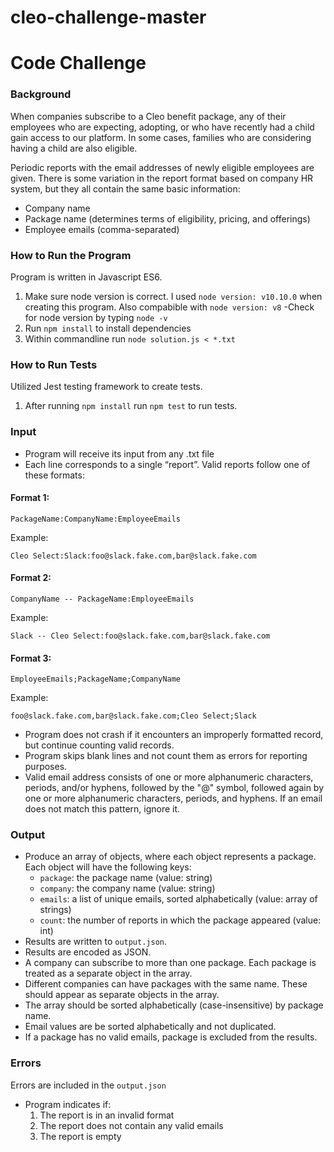 # cleo-challenge-master
# Code Challenge

### Background
When companies subscribe to a Cleo benefit package, any of their employees who are expecting, adopting, or who have recently had a child gain access to our platform. In some cases, families who are considering having a child are also eligible. 

Periodic reports with the email addresses of newly eligible employees are given. There is some variation in the report format based on company HR system, but they all contain the same basic information:
- Company name
- Package name (determines terms of eligibility, pricing, and offerings)
- Employee emails (comma-separated)

### How to Run the Program 
Program is written in Javascript ES6.
1) Make sure node version is correct. I used `node version: v10.10.0` when creating this program. Also compabible with `node version: v8`
  -Check for node version by typing `node -v` 
2) Run `npm install` to install dependencies 
3) Within commandline run `node solution.js < *.txt`

### How to Run Tests
Utilized Jest testing framework to create tests. 
1) After running `npm install` run `npm test` to run tests.

### Input
- Program will receive its input from any .txt file 
- Each line corresponds to a single “report”. Valid reports follow one of these formats:

#### Format 1:
```
PackageName:CompanyName:EmployeeEmails
```

Example:
```
Cleo Select:Slack:foo@slack.fake.com,bar@slack.fake.com
```

#### Format 2:
```
CompanyName -- PackageName:EmployeeEmails
```

Example:
```
Slack -- Cleo Select:foo@slack.fake.com,bar@slack.fake.com
```

#### Format 3:
```
EmployeeEmails;PackageName;CompanyName
```

Example:
```
foo@slack.fake.com,bar@slack.fake.com;Cleo Select;Slack
```

- Program does not crash if it encounters an improperly formatted record, but continue counting valid records.
- Program skips blank lines and not count them as errors for reporting purposes.
- Valid email address consists of one or more alphanumeric characters, periods, and/or hyphens, followed by the "@" symbol, followed again by one or more alphanumeric characters, periods, and hyphens. If an email does not match this pattern, ignore it.

### Output
- Produce an array of objects, where each object represents a package. Each object will have the following keys:
    - `package`: the package name (value: string)
    - `company`: the company name (value: string)
    - `emails`: a list of unique emails, sorted alphabetically (value: array of strings)
    - `count`: the number of reports in which the package appeared (value: int)
- Results are written to `output.json`.
- Results are encoded as JSON.
- A company can subscribe to more than one package. Each package is treated as a separate object in the array.
- Different companies can have packages with the same name. These should appear as separate objects in the array.
- The array should be sorted alphabetically (case-insensitive) by package name.
- Email values are be sorted alphabetically and not duplicated.
- If a package has no valid emails, package is excluded from the results.


### Errors 
Errors are included in the `output.json`
- Program indicates if:
  1) The report is in an invalid format 
  2) The report does not contain any valid emails 
  3) The report is empty
